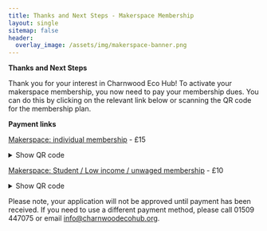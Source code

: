 ```yaml
---
title: Thanks and Next Steps - Makerspace Membership
layout: single
sitemap: false
header:
  overlay_image: /assets/img/makerspace-banner.png
---
```


**Thanks and Next Steps**

Thank you for your interest in Charnwood Eco Hub!  To activate your makerspace membership, you now need to pay your membership dues.  You can do this by clicking on the relevant link below or scanning the QR code for the membership plan.

**Payment links**

<div>
<p><a href="">Makerspace: individual membership</a> - £15
<details>
<summary>Show QR code</summary>
<img alt="Scrapstore individual membership QR code" src="" style="width:250px; height:250px"/>
</details>
</p>
</div>

<div>
<p><a href="">Makerspace: Student / Low income / unwaged membership</a> - £10
<details>
<summary>Show QR code</summary>
<img alt="Makerspace student / low income / unwaged membership QR code" src="" style="width:250px; height:250px"/>
</details>
</p>
</div>

Please note, your application will not be approved until payment has been received. If you need to use a different payment method, please call 01509 447075 or email [info@charnwoodecohub.org](mailto:info@charnwoodecohub.org).

